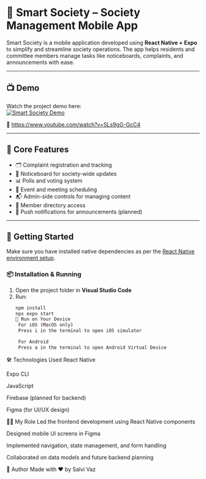 # 🏢 Smart Society – Society Management Mobile App

Smart Society is a mobile application developed using **React Native + Expo** to simplify and streamline society operations. The app helps residents and committee members manage tasks like noticeboards, complaints, and announcements with ease.

---

## 📺 Demo

Watch the project demo here:  
[![Smart Society Demo](https://img.youtube.com/vi/SLs9gG-GcC4/0.jpg)](https://www.youtube.com/watch?v=SLs9gG-GcC4)

🔗 https://www.youtube.com/watch?v=SLs9gG-GcC4

---

## 📱 Core Features

- 🗂️ Complaint registration and tracking  
- 📢 Noticeboard for society-wide updates  
- 📊 Polls and voting system  
- 📅 Event and meeting scheduling  
- 📬 Admin-side controls for managing content  
- 👥 Member directory access  
- 🔔 Push notifications for announcements (planned)

---

## 🚀 Getting Started

Make sure you have installed native dependencies as per the [React Native environment setup](https://reactnative.dev/docs/environment-setup#installing-dependencies).

### 📦 Installation & Running

1. Open the project folder in **Visual Studio Code**
2. Run:
   ```bash
   npm install
   npx expo start
   📱 Run on Your Device
    For iOS (MacOS only)
    Press i in the terminal to open iOS simulator

    For Android
    Press a in the terminal to open Android Virtual Device
   ```

🛠️ Technologies Used
React Native

Expo CLI

JavaScript

Firebase (planned for backend)

Figma (for UI/UX design)

👨‍💻 My Role
Led the frontend development using React Native components

Designed mobile UI screens in Figma

Implemented navigation, state management, and form handling

Collaborated on data models and future backend planning

👤 Author
Made with ❤️ by Salvi Vaz
